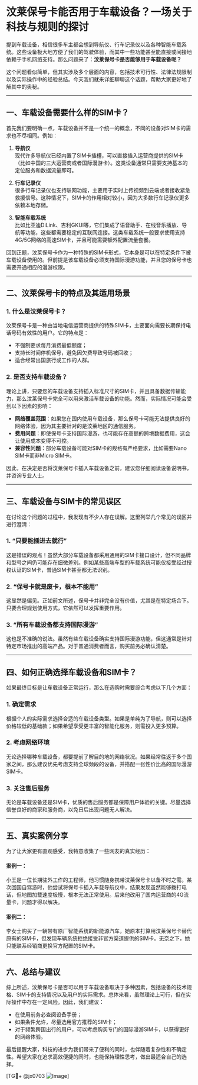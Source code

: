 # 汶莱保号卡能否用于车载设备？一场关于科技与规则的探讨

提到车载设备，相信很多车主都会想到导航仪、行车记录仪以及各种智能车载系统。这些设备极大地方便了我们的驾驶体验，而其中一些功能甚至能直接或间接地依赖于手机网络支持。那么问题来了：**汶莱保号卡是否能够用于车载设备呢？**

这个问题看似简单，但其实涉及多个层面的内容，包括技术可行性、法律法规限制以及实际操作中的经验总结。今天我们就来详细聊聊这个话题，帮助大家更好地了解其中的奥秘。

---

## 一、车载设备需要什么样的SIM卡？

首先我们要明确一点，车载设备并不是一个统一的概念，不同的设备对SIM卡的需求也不尽相同。例如：

1. **导航仪**  
   现代许多导航仪已经内置了SIM卡插槽，可以直接插入运营商提供的SIM卡（比如中国的三大运营商或者国际漫游卡）。这类设备通常只需要支持基本的定位服务和数据流量即可。

2. **行车记录仪**  
   很多行车记录仪也支持联网功能，主要用于实时上传视频到云端或者接收紧急救援信号。这种情况下，SIM卡的作用相对较小，因为大多数行车记录仪更多依赖本地存储。

3. **智能车载系统**  
   比如比亚迪DiLink、吉利GKUI等，它们集成了语音助手、在线音乐播放、导航等功能，这些都需要稳定的互联网连接。这类车载系统一般要求使用支持4G/5G网络的高速SIM卡，并且可能需要额外配置流量套餐。

回到正题，汶莱保号卡作为一种特殊的SIM卡形式，它本身是可以在特定条件下被车载设备使用的。但前提是该车载设备必须支持国际漫游功能，并且您的保号卡也需要开通相应的漫游权限。

---

## 二、汶莱保号卡的特点及其适用场景

### 1. 什么是汶莱保号卡？
汶莱保号卡是一种由当地电信运营商提供的特殊SIM卡，主要面向需要长期保持电话号码有效性的用户。它的特点是：
- 不强制要求每月消费最低额度；
- 支持长时间停机保号，避免因欠费导致号码被回收；
- 适合经常出国旅行或工作的人群。

### 2. 是否支持车载设备？
理论上讲，只要您的车载设备支持插入标准尺寸的SIM卡，并且具备数据传输能力，那么汶莱保号卡完全可以用来激活车载设备的功能。然而，实际情况可能会受到以下因素的影响：
- **网络覆盖范围**：如果您在国内使用车载设备，那么保号卡可能无法提供良好的网络体验，因为其主要针对的是汶莱地区的通信服务。
- **费用问题**：即使保号卡支持国际漫游，也可能存在高额的跨境数据费用，这会让使用成本变得不可控。
- **兼容性问题**：部分车载设备可能对SIM卡的规格有严格要求，比如需要Nano SIM卡而非Micro SIM卡。

因此，在决定是否将汶莱保号卡插入车载设备之前，建议您仔细阅读设备说明书，并咨询专业人士。

---

## 三、车载设备与SIM卡的常见误区

在讨论这个问题的过程中，我发现有不少人存在误解。这里列举几个常见的误区并进行澄清：

### 1. “只要能插进去就行”
这是错误的观点！虽然大部分车载设备都采用通用的SIM卡接口设计，但不同品牌和型号之间仍可能存在细微差别。例如某些高端车型的车载系统可能仅接受经过授权认证的SIM卡，普通SIM卡甚至都无法识别。

### 2. “保号卡就是废卡，根本不能用”
这显然是偏见。正如前文所述，保号卡并非完全没有价值，尤其是在特定场合下。只要合理规划使用方式，它依然可以发挥重要作用。

### 3. “所有车载设备都支持国际漫游”
这也是不准确的说法。虽然有些车载设备确实支持国际漫游功能，但这通常是针对特定市场推出的高端产品。对于普通消费者而言，购买前务必确认清楚。

---

## 四、如何正确选择车载设备和SIM卡？

如果最终目标是让车载设备正常运行，那么在选购时需要综合考虑以下几个方面：

### 1. 确定需求
根据个人的实际需求选择合适的车载设备类型。如果是单纯为了导航，则可以选择价格较低的基础款；如果希望享受更丰富的智能化服务，则需投入更多预算。

### 2. 考虑网络环境
无论选择哪种车载设备，都要提前了解目的地的网络状况。如果经常往返于多个国家之间，那么建议优先考虑支持全球频段的设备，并搭配一张性价比高的国际漫游SIM卡。

### 3. 关注售后服务
无论是车载设备还是SIM卡，优质的售后服务都是保障用户体验的关键。尽量选择信誉良好的商家和服务商，以免日后出现问题无人解决。

---

## 五、真实案例分享

为了让大家更有直观感受，我特意收集了一些网友的真实经历：

#### 案例一：
小王是一位长期驻外工作的工程师，他习惯随身携带汶莱保号卡以备不时之需。某次回国自驾游时，他尝试将保号卡插入车载导航仪中，结果发现虽然能够拨打电话，但地图加载速度极慢，根本无法正常使用。后来他改用了国内运营商的4G流量卡，问题才得以解决。

#### 案例二：
李女士购买了一辆带有原厂智能系统的新能源汽车，她原本打算用汶莱保号卡替代原有的SIM卡，但发现车辆系统拒绝接受非官方渠道提供的SIM卡。无奈之下，她只能联系经销商更换官方配置的SIM卡。

---

## 六、总结与建议

综上所述，汶莱保号卡是否可以用于车载设备取决于多种因素，包括设备的技术规格、SIM卡的支持情况以及用户的实际需求。总体来看，虽然理论上可行，但在实际操作中存在一定风险。因此，我们建议：
- 在使用前务必查阅设备手册；
- 如果条件允许，尽量选用官方推荐的SIM卡；
- 对于频繁跨国出行的用户，可以考虑购买专门的国际漫游SIM卡，以获得更好的网络体验。

最后提醒大家，科技的进步为我们带来了便利的同时，也伴随着复杂性和不确定性。希望大家在追求高效便捷的同时，也能保持理性思考，做出最适合自己的选择。

[TG💪+ @jx0703 ![Image](https://github.com/user-attachments/assets/dbca1d08-cadb-493c-b0ec-ad6f7a83f270)]